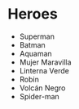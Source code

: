 # Heroes

* Superman
* Batman
* Aquaman
* Mujer Maravilla
* Linterna Verde
* Robin
* Volcán Negro
* Spider-man
